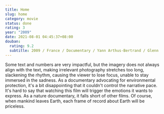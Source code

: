 ```yaml
---
title: Home
slug: home
category: movie
status: done
rating: 3
year: "2009"
date: 2021-08-01 04:45:37+08:00
douban:
  rating: 9.2
  subtitle: 2009 / France / Documentary / Yann Arthus-Bertrand / Glenn Close
---
```


Some text and numbers are very impactful, but the imagery does not always align with the text, making irrelevant photography stretches too long, slackening the rhythm, causing the viewer to lose focus, unable to stay immersed in the sadness. As a documentary advocating for environmental protection, it's a bit disappointing that it couldn't control the narrative pace. It's hard to say that watching this film will trigger the emotions it wants to express. As a nature documentary, it falls short of other films. Of course, when mankind leaves Earth, each frame of record about Earth will be priceless.
